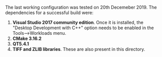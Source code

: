 The last working configuration was tested on 20th Decemeber 2019. The dependencies for a successful build were:
1. **Visual Studio 2017 community edition**. Once it is installed, the "Desktop Development 
with C++" option needs to be enabled in the Tools-->Workloads menu.
2. **CMake 3.16.2** 
3. **QT5.4.1**
4. **TIFF and ZLIB libraries**. These are also present in this directory.